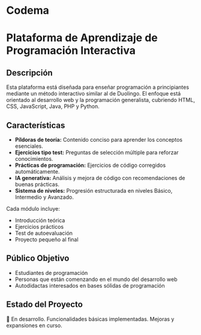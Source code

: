 # Codema
# Plataforma de Aprendizaje de Programación Interactiva

## Descripción
Esta plataforma está diseñada para enseñar programación a principiantes mediante un método interactivo similar al de Duolingo. El enfoque está orientado al desarrollo web y la programación generalista, cubriendo HTML, CSS, JavaScript, Java, PHP y Python.

## Características
- **Píldoras de teoría:** Contenido conciso para aprender los conceptos esenciales.
- **Ejercicios tipo test:** Preguntas de selección múltiple para reforzar conocimientos.
- **Prácticas de programación:** Ejercicios de código corregidos automáticamente.
- **IA generativa:** Análisis y mejora de código con recomendaciones de buenas prácticas.
- **Sistema de niveles:** Progresión estructurada en niveles Básico, Intermedio y Avanzado.

Cada módulo incluye:
- Introducción teórica
- Ejercicios prácticos
- Test de autoevaluación
- Proyecto pequeño al final

## Público Objetivo
- Estudiantes de programación
- Personas que están comenzando en el mundo del desarrollo web
- Autodidactas interesados en bases sólidas de programación

## Estado del Proyecto
🚧 En desarrollo. Funcionalidades básicas implementadas. Mejoras y expansiones en curso.

